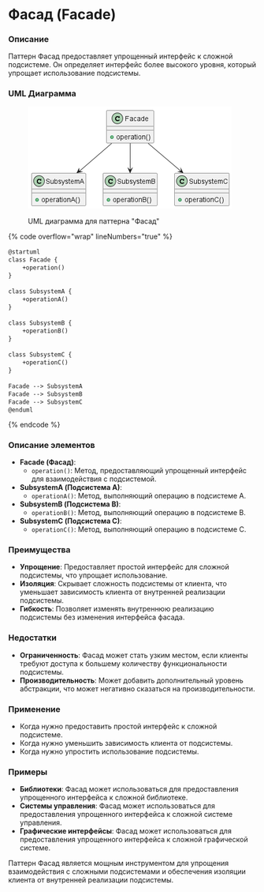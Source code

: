 # Фасад (Facade)

### **Описание**

Паттерн Фасад предоставляет упрощенный интерфейс к сложной подсистеме. Он определяет интерфейс более высокого уровня, который упрощает использование подсистемы.

### **UML Диаграмма**

<figure><img src="../../../.gitbook/assets/image (1) (1) (1) (1) (1) (1) (1) (1) (1) (1) (1) (1) (1) (1) (1) (1) (1) (1) (1) (1) (1).png" alt=""><figcaption><p>UML диаграмма для паттерна "Фасад"</p></figcaption></figure>

{% code overflow="wrap" lineNumbers="true" %}
```plant-uml
@startuml
class Facade {
    +operation()
}

class SubsystemA {
    +operationA()
}

class SubsystemB {
    +operationB()
}

class SubsystemC {
    +operationC()
}

Facade --> SubsystemA
Facade --> SubsystemB
Facade --> SubsystemC
@enduml
```
{% endcode %}

### **Описание элементов**

* **Facade (Фасад)**:
  * `operation()`: Метод, предоставляющий упрощенный интерфейс для взаимодействия с подсистемой.
* **SubsystemA (Подсистема A)**:
  * `operationA()`: Метод, выполняющий операцию в подсистеме A.
* **SubsystemB (Подсистема B)**:
  * `operationB()`: Метод, выполняющий операцию в подсистеме B.
* **SubsystemC (Подсистема C)**:
  * `operationC()`: Метод, выполняющий операцию в подсистеме C.

### **Преимущества**

* **Упрощение**: Предоставляет простой интерфейс для сложной подсистемы, что упрощает использование.
* **Изоляция**: Скрывает сложность подсистемы от клиента, что уменьшает зависимость клиента от внутренней реализации подсистемы.
* **Гибкость**: Позволяет изменять внутреннюю реализацию подсистемы без изменения интерфейса фасада.

### **Недостатки**

* **Ограниченность**: Фасад может стать узким местом, если клиенты требуют доступа к большему количеству функциональности подсистемы.
* **Производительность**: Может добавить дополнительный уровень абстракции, что может негативно сказаться на производительности.

### **Применение**

* Когда нужно предоставить простой интерфейс к сложной подсистеме.
* Когда нужно уменьшить зависимость клиента от подсистемы.
* Когда нужно упростить использование подсистемы.

### **Примеры**

* **Библиотеки**: Фасад может использоваться для предоставления упрощенного интерфейса к сложной библиотеке.
* **Системы управления**: Фасад может использоваться для предоставления упрощенного интерфейса к сложной системе управления.
* **Графические интерфейсы**: Фасад может использоваться для предоставления упрощенного интерфейса к сложной графической системе.

Паттерн Фасад является мощным инструментом для упрощения взаимодействия с сложными подсистемами и обеспечения изоляции клиента от внутренней реализации подсистемы.
